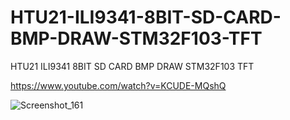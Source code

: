 # HTU21-ILI9341-8BIT-SD-CARD-BMP-DRAW-STM32F103-TFT
HTU21 ILI9341 8BIT SD CARD BMP DRAW STM32F103 TFT

https://www.youtube.com/watch?v=KCUDE-MQshQ

![Screenshot_161](https://user-images.githubusercontent.com/31142397/224453944-5d9cf8d9-e785-41cd-a37d-77932bcb80f2.jpg)

